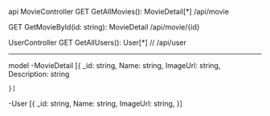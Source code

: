 api
MovieController
GET GetAllMovies(): MovieDetail[*]
    /api/movie

GET GetMovieById(id: string): MovieDetail
    /api/movie/{id}

UserController
GET GetAllUsers(): User[*]    // 
    /api/user

--------------------------------------
model
-MovieDetail
    [{
        _id: string,
        Name: string,
        ImageUrl: string,
        Description: string

    }]
    
-User
    [{
        _id: string,
        Name: string,
        ImageUrl: string,
    }]